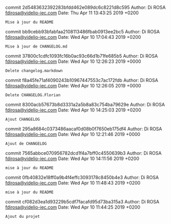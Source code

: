 commit 2d5483632392283bfdd462e089dc6c8221d8c595
Author: Di ROSA <fdirosa@videlio-iec.com>
Date:   Thu Apr 11 13:43:25 2019 +0200

    Mise à jour du README

commit bb9cebb93bfabfaa2108113486fbab0913ee2bc5
Author: Di ROSA <fdirosa@videlio-iec.com>
Date:   Wed Apr 10 17:04:43 2019 +0200

    Mise à jour de CHANGELOG.md

commit 37800c1cdfc1093fc16b0ac93c66d1b71fe685b5
Author: Di ROSA <fdirosa@videlio-iec.com>
Date:   Wed Apr 10 12:26:23 2019 +0000

    Delete changelog.markdown

commit f8a45fe71af4090243b10967447553c7ac172fdb
Author: Di ROSA <fdirosa@videlio-iec.com>
Date:   Wed Apr 10 12:26:05 2019 +0000

    Delete CHANGELOG.Florian

commit 8300acb57673b8d3331a2a5b8a83c754ba79629e
Author: Di ROSA <fdirosa@videlio-iec.com>
Date:   Wed Apr 10 14:25:03 2019 +0200

    Ajout CHANGELOG

commit 295a8684c0373486aacaf0d08b0f7650eb175df4
Author: Di ROSA <fdirosa@videlio-iec.com>
Date:   Wed Apr 10 12:21:46 2019 +0000

    Ajout de CHANGELOG

commit 7565abbce070956782dcd1f4a7bff0c4550639b3
Author: Di ROSA <fdirosa@videlio-iec.com>
Date:   Wed Apr 10 14:11:56 2019 +0200

    mise à jour du README

commit 0fb40832e18ff0a9b4f4effc3093178c8450b4e3
Author: Di ROSA <fdirosa@videlio-iec.com>
Date:   Wed Apr 10 11:48:43 2019 +0200

    mise à jour du README

commit cf082d3ea1d93229b5cdf7facafd95d73ba315a3
Author: Di ROSA <fdirosa@videlio-iec.com>
Date:   Wed Apr 10 11:44:25 2019 +0200

    Ajout du projet
